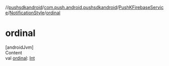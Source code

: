 //[pushsdkandroid](../../../index.md)/[com.push.android.pushsdkandroid](../../index.md)/[PushKFirebaseService](../index.md)/[NotificationStyle](index.md)/[ordinal](ordinal.md)



# ordinal  
[androidJvm]  
Content  
val [ordinal](ordinal.md): [Int](https://kotlinlang.org/api/latest/jvm/stdlib/kotlin/-int/index.html)  



